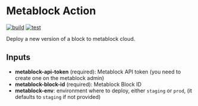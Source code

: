 # Metablock Action

[![build](https://github.com/quantmind/metablock-action/workflows/build/badge.svg)](https://github.com/quantmind/metablock-action/actions?query=workflow%3Abuild)
[![test](https://github.com/quantmind/metablock-action/workflows/test/badge.svg)](https://github.com/quantmind/metablock-action/actions?query=workflow%3Atest)

Deploy a new version of a block to metablock cloud.

## Inputs

- **metablock-api-token** (required): Metablock API token (you need to create one on the metablock admin)
- **metablock-block-id** (required): Metablock Block ID
- **metablock-env**: environment where to deploy, either `staging` or `prod`, (it defaults to `staging` if not provided)
